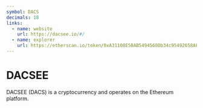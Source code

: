 ```yaml
---
symbol: DACS
decimals: 18
links:
  - name: website
    url: https://dacsee.io/#/
  - name: explorer
    url: https://etherscan.io/token/0xA31108E5BAB5494560Db34c95492658AF239357C
---
```


# DACSEE

DACSEE (DACS) is a cryptocurrency and operates on the Ethereum platform.
